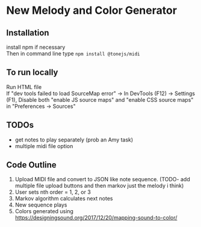 # New Melody and Color Generator 

## Installation 
install npm if necessary <br />
Then in command line type ```npm install @tonejs/midi```


## To run locally 
Run HTML file <br />
If "dev tools failed to load SourceMap error" -> In DevTools (F12) -> Settings (F1), Disable both "enable JS source maps" and "enable CSS source maps" in "Preferences -> Sources"

##  TODOs 
- get notes to play separately (prob an Amy task)
- multiple midi file option 


## Code Outline
1. Upload MIDI file and convert to JSON like note sequence. (TODO- add multiple file upload buttons and then markov just the melody i think)
2. User sets nth order = 1, 2, or 3
3. Markov algorithm calculates next notes 
4. New sequence plays 
5. Colors generated using https://designingsound.org/2017/12/20/mapping-sound-to-color/
